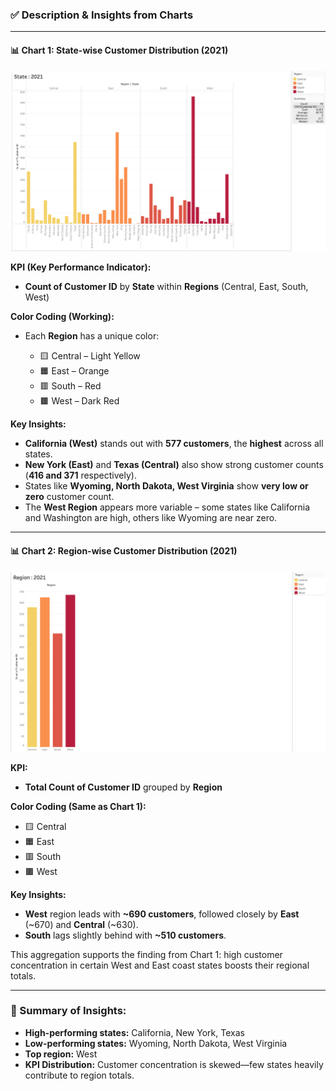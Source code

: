 ### ✅ Description & Insights from Charts

---

#### 📊 **Chart 1: State-wise Customer Distribution (2021)**

![State-wise Customer Distribution (2021).png](State-wise%20Customer%20Distribution%20%282021%29.png)

**KPI (Key Performance Indicator):**

* **Count of Customer ID** by **State** within **Regions** (Central, East, South, West)

**Color Coding (Working):**

* Each **Region** has a unique color:

  * 🟨 Central – Light Yellow
  * 🟧 East – Orange
  * 🟥 South – Red
  * 🟫 West – Dark Red

**Key Insights:**

* **California (West)** stands out with **577 customers**, the **highest** across all states.
* **New York (East)** and **Texas (Central)** also show strong customer counts (**416 and 371** respectively).
* States like **Wyoming, North Dakota, West Virginia** show **very low or zero** customer count.
* The **West Region** appears more variable – some states like California and Washington are high, others like Wyoming are near zero.

---

#### 📊 **Chart 2: Region-wise Customer Distribution (2021)**

![Region-wise Customer Distribution(2021).png](Region-wise%20Customer%20Distribution%282021%29.png)

**KPI:**

* **Total Count of Customer ID** grouped by **Region**

**Color Coding (Same as Chart 1):**

* 🟨 Central
* 🟧 East
* 🟥 South
* 🟫 West

**Key Insights:**

* **West** region leads with **\~690 customers**, followed closely by **East** (\~670) and **Central** (\~630).
* **South** lags slightly behind with **\~510 customers**.

This aggregation supports the finding from Chart 1: high customer concentration in certain West and East coast states boosts their regional totals.

---

### 🧠 Summary of Insights:

* **High-performing states:** California, New York, Texas
* **Low-performing states:** Wyoming, North Dakota, West Virginia
* **Top region:** West
* **KPI Distribution:** Customer concentration is skewed—few states heavily contribute to region totals.